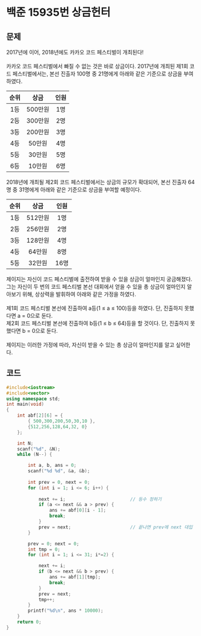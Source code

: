 # 백준 15935번 상금헌터

## 문제

2017년에 이어, 2018년에도 카카오 코드 페스티벌이 개최된다!</br>
</br>
카카오 코드 페스티벌에서 빠질 수 없는 것은 바로 상금이다. 2017년에 개최된 제1회
코드 페스티벌에서는, 본선 진출자 100명 중 21명에게 아래와 같은 기준으로 상금을 부여하였다.

| 순위 |  상금   | 인원 |
| :--: | :-----: | :--: |
| 1등  | 500만원 | 1명  |
| 2등  | 300만원 | 2명  |
| 3등  | 200만원 | 3명  |
| 4등  | 50만원  | 4명  |
| 5등  | 30만원  | 5명  |
| 6등  | 10만원  | 6명  |

2018년에 개최될 제2회 코드 페스티벌에서는 상금의 규모가 확대되어, 본선 진출자 64명 중 31명에게 아래와 같은 기준으로 상금을 부여할 예정이다.

| 순위 |  상금   | 인원 |
| :--: | :-----: | :--: |
| 1등  | 512만원 | 1명  |
| 2등  | 256만원 | 2명  |
| 3등  | 128만원 | 4명  |
| 4등  | 64만원  | 8명  |
| 5등  | 32만원  | 16명  |

제이지는 자신이 코드 페스티벌에 출전하여 받을 수 있을 상금이 얼마인지 궁금해졌다. 
그는 자신이 두 번의 코드 페스티벌 본선 대회에서 얻을 수 있을 총 상금이 얼마인지 알아보기 위해, 상상력을 발휘하여 아래와 같은 가정을 하였다.</br>
</br>
제1회 코드 페스티벌 본선에 진출하여 a등(1 ≤ a ≤ 100)등을 하였다. 단, 진출하지 못했다면 a = 0으로 둔다.</br>
제2회 코드 페스티벌 본선에 진출하여 b등(1 ≤ b ≤ 64)등을 할 것이다. 단, 진출하지 못했다면 b = 0으로 둔다.</br>
</br>
제이지는 이러한 가정에 따라, 자신이 받을 수 있는 총 상금이 얼마인지를 알고 싶어한다.</br>


## 코드
```c++
#include<iostream>
#include<vector>
using namespace std;
int main(void)
{
	int abf[2][6] = {
		{ 500,300,200,50,30,10 },
		{512,256,128,64,32, 0}
	};

	int N;
	scanf("%d", &N);
	while (N--) {

		int a, b, ans = 0;
		scanf("%d %d", &a, &b);
		
		int prev = 0, next = 0;
		for (int i = 1; i <= 6; i++) {
		
			next += i;                        // 등수 정하기
			if (a <= next && a > prev) {
				ans += abf[0][i - 1];
				break;
			}
			prev = next;                      // 끝나면 prev에 next 대입
		}

		prev = 0; next = 0;
		int tmp = 0;
		for (int i = 1; i <= 31; i*=2) {

			next += i;
			if (b <= next && b > prev) {
				ans += abf[1][tmp];
				break;
			}
			prev = next;
			tmp++;
		}
		printf("%d\n", ans * 10000);
	}
	return 0;
}
```

